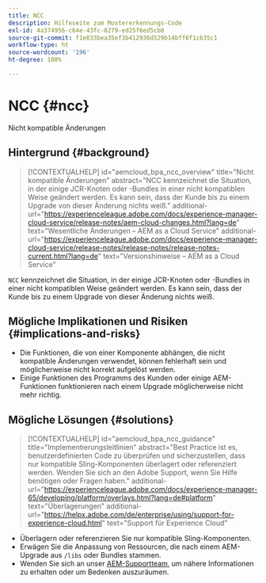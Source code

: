```yaml
---
title: NCC
description: Hilfeseite zum Mustererkennungs-Code
exl-id: 4a374956-c64e-43fc-8279-ed25f6ed5cb0
source-git-commit: f1e833bea35ef3b412936d529b14bff6f1cb35c1
workflow-type: ht
source-wordcount: '196'
ht-degree: 100%

---
```


# NCC {#ncc}

Nicht kompatible Änderungen

## Hintergrund {#background}

>[!CONTEXTUALHELP]
>id="aemcloud_bpa_ncc_overview"
>title="Nicht kompatible Änderungen"
>abstract="NCC kennzeichnet die Situation, in der einige JCR-Knoten oder -Bundles in einer nicht kompatiblen Weise geändert werden. Es kann sein, dass der Kunde bis zu einem Upgrade von dieser Änderung nichts weiß."
>additional-url="https://experienceleague.adobe.com/docs/experience-manager-cloud-service/release-notes/aem-cloud-changes.html?lang=de" text="Wesentliche Änderungen – AEM as a Cloud Service"
>additional-url="https://experienceleague.adobe.com/docs/experience-manager-cloud-service/release-notes/release-notes/release-notes-current.html?lang=de" text="Versionshinweise – AEM as a Cloud Service"

`NCC` kennzeichnet die Situation, in der einige JCR-Knoten oder -Bundles in einer nicht kompatiblen Weise geändert werden. Es kann sein, dass der Kunde bis zu einem Upgrade von dieser Änderung nichts weiß.

## Mögliche Implikationen und Risiken {#implications-and-risks}

* Die Funktionen, die von einer Komponente abhängen, die nicht kompatible Änderungen verwendet, können fehlerhaft sein und möglicherweise nicht korrekt aufgelöst werden.
* Einige Funktionen des Programms des Kunden oder einige AEM-Funktionen funktionieren nach einem Upgrade möglicherweise nicht mehr richtig.

## Mögliche Lösungen {#solutions}

>[!CONTEXTUALHELP]
>id="aemcloud_bpa_ncc_guidance"
>title="Implementierungsleitlinien"
>abstract="Best Practice ist es, benutzerdefinierten Code zu überprüfen und sicherzustellen, dass nur kompatible Sling-Komponenten überlagert oder referenziert werden. Wenden Sie sich an den Adobe Support, wenn Sie Hilfe benötigen oder Fragen haben."
>additional-url="https://experienceleague.adobe.com/docs/experience-manager-65/developing/platform/overlays.html?lang=de#platform" text="Überlagerungen"
>additional-url="https://helpx.adobe.com/de/enterprise/using/support-for-experience-cloud.html" text="Support für Experience Cloud"

* Überlagern oder referenzieren Sie nur kompatible Sling-Komponenten.
* Erwägen Sie die Anpassung von Ressourcen, die nach einem AEM-Upgrade aus `/libs` oder Bundles stammen.
* Wenden Sie sich an unser [AEM-Supportteam](https://helpx.adobe.com/de/enterprise/using/support-for-experience-cloud.html), um nähere Informationen zu erhalten oder um Bedenken auszuräumen.
